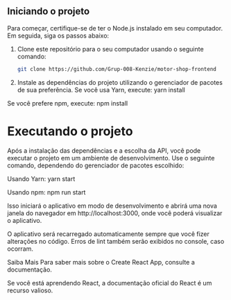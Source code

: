 ## Iniciando o projeto
Para começar, certifique-se de ter o Node.js instalado em seu computador. Em seguida, siga os passos abaixo:

1. Clone este repositório para o seu computador usando o seguinte comando:
    ```bash
   git clone https://github.com/Grup-008-Kenzie/motor-shop-frontend

2. Instale as dependências do projeto utilizando o gerenciador de pacotes de sua preferência. Se você usa Yarn, execute: yarn install

Se você prefere npm, execute: npm install


# Executando o projeto
Após a instalação das dependências e a escolha da API, você pode executar o projeto em um ambiente de desenvolvimento. Use o seguinte comando, dependendo do gerenciador de pacotes escolhido:

Usando Yarn: yarn start

Usando npm: npm run start

Isso iniciará o aplicativo em modo de desenvolvimento e abrirá uma nova janela do navegador em http://localhost:3000, onde você poderá visualizar o aplicativo.

O aplicativo será recarregado automaticamente sempre que você fizer alterações no código. Erros de lint também serão exibidos no console, caso ocorram.

Saiba Mais
Para saber mais sobre o Create React App, consulte a documentação.

Se você está aprendendo React, a documentação oficial do React é um recurso valioso.